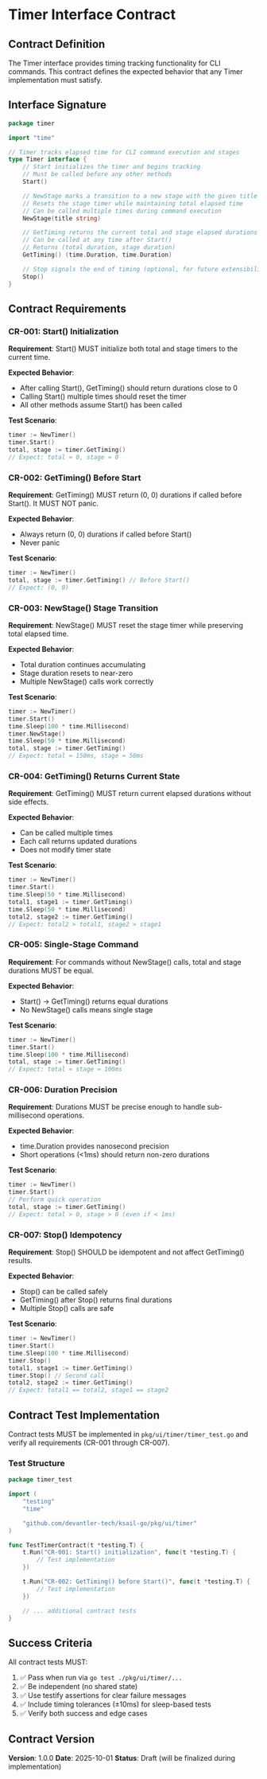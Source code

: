 # Timer Interface Contract

## Contract Definition

The Timer interface provides timing tracking functionality for CLI commands. This contract defines the expected behavior that any Timer implementation must satisfy.

## Interface Signature

```go
package timer

import "time"

// Timer tracks elapsed time for CLI command execution and stages
type Timer interface {
    // Start initializes the timer and begins tracking
    // Must be called before any other methods
    Start()

    // NewStage marks a transition to a new stage with the given title
    // Resets the stage timer while maintaining total elapsed time
    // Can be called multiple times during command execution
    NewStage(title string)

    // GetTiming returns the current total and stage elapsed durations
    // Can be called at any time after Start()
    // Returns (total duration, stage duration)
    GetTiming() (time.Duration, time.Duration)

    // Stop signals the end of timing (optional, for future extensibility)
    Stop()
}
```

## Contract Requirements

### CR-001: Start() Initialization

**Requirement**: Start() MUST initialize both total and stage timers to the current time.

**Expected Behavior**:

- After calling Start(), GetTiming() should return durations close to 0
- Calling Start() multiple times should reset the timer
- All other methods assume Start() has been called

**Test Scenario**:

```go
timer := NewTimer()
timer.Start()
total, stage := timer.GetTiming()
// Expect: total ≈ 0, stage ≈ 0
```

### CR-002: GetTiming() Before Start

**Requirement**: GetTiming() MUST return (0, 0) durations if called before Start(). It MUST NOT panic.

**Expected Behavior**:

- Always return (0, 0) durations if called before Start()
- Never panic

**Test Scenario**:

```go
timer := NewTimer()
total, stage := timer.GetTiming() // Before Start()
// Expect: (0, 0)
```

### CR-003: NewStage() Stage Transition

**Requirement**: NewStage() MUST reset the stage timer while preserving total elapsed time.

**Expected Behavior**:

- Total duration continues accumulating
- Stage duration resets to near-zero
- Multiple NewStage() calls work correctly

**Test Scenario**:

```go
timer := NewTimer()
timer.Start()
time.Sleep(100 * time.Millisecond)
timer.NewStage()
time.Sleep(50 * time.Millisecond)
total, stage := timer.GetTiming()
// Expect: total ≈ 150ms, stage ≈ 50ms
```

### CR-004: GetTiming() Returns Current State

**Requirement**: GetTiming() MUST return current elapsed durations without side effects.

**Expected Behavior**:

- Can be called multiple times
- Each call returns updated durations
- Does not modify timer state

**Test Scenario**:

```go
timer := NewTimer()
timer.Start()
time.Sleep(50 * time.Millisecond)
total1, stage1 := timer.GetTiming()
time.Sleep(50 * time.Millisecond)
total2, stage2 := timer.GetTiming()
// Expect: total2 > total1, stage2 > stage1
```

### CR-005: Single-Stage Command

**Requirement**: For commands without NewStage() calls, total and stage durations MUST be equal.

**Expected Behavior**:

- Start() → GetTiming() returns equal durations
- No NewStage() calls means single stage

**Test Scenario**:

```go
timer := NewTimer()
timer.Start()
time.Sleep(100 * time.Millisecond)
total, stage := timer.GetTiming()
// Expect: total ≈ stage ≈ 100ms
```

### CR-006: Duration Precision

**Requirement**: Durations MUST be precise enough to handle sub-millisecond operations.

**Expected Behavior**:

- time.Duration provides nanosecond precision
- Short operations (<1ms) should return non-zero durations

**Test Scenario**:

```go
timer := NewTimer()
timer.Start()
// Perform quick operation
total, stage := timer.GetTiming()
// Expect: total > 0, stage > 0 (even if < 1ms)
```

### CR-007: Stop() Idempotency

**Requirement**: Stop() SHOULD be idempotent and not affect GetTiming() results.

**Expected Behavior**:

- Stop() can be called safely
- GetTiming() after Stop() returns final durations
- Multiple Stop() calls are safe

**Test Scenario**:

```go
timer := NewTimer()
timer.Start()
time.Sleep(100 * time.Millisecond)
timer.Stop()
total1, stage1 := timer.GetTiming()
timer.Stop() // Second call
total2, stage2 := timer.GetTiming()
// Expect: total1 == total2, stage1 == stage2
```

## Contract Test Implementation

Contract tests MUST be implemented in `pkg/ui/timer/timer_test.go` and verify all requirements (CR-001 through CR-007).

### Test Structure

```go
package timer_test

import (
    "testing"
    "time"

    "github.com/devantler-tech/ksail-go/pkg/ui/timer"
)

func TestTimerContract(t *testing.T) {
    t.Run("CR-001: Start() initialization", func(t *testing.T) {
        // Test implementation
    })

    t.Run("CR-002: GetTiming() before Start()", func(t *testing.T) {
        // Test implementation
    })

    // ... additional contract tests
}
```

## Success Criteria

All contract tests MUST:

1. ✅ Pass when run via `go test ./pkg/ui/timer/...`
2. ✅ Be independent (no shared state)
3. ✅ Use testify assertions for clear failure messages
4. ✅ Include timing tolerances (±10ms) for sleep-based tests
5. ✅ Verify both success and edge cases

## Contract Version

**Version**: 1.0.0
**Date**: 2025-10-01
**Status**: Draft (will be finalized during implementation)
